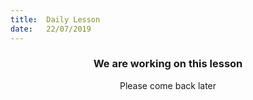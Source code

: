 ```yaml
---
title:  Daily Lesson
date:   22/07/2019
---
```


### <center>We are working on this lesson</center>
<center>Please come back later</center>